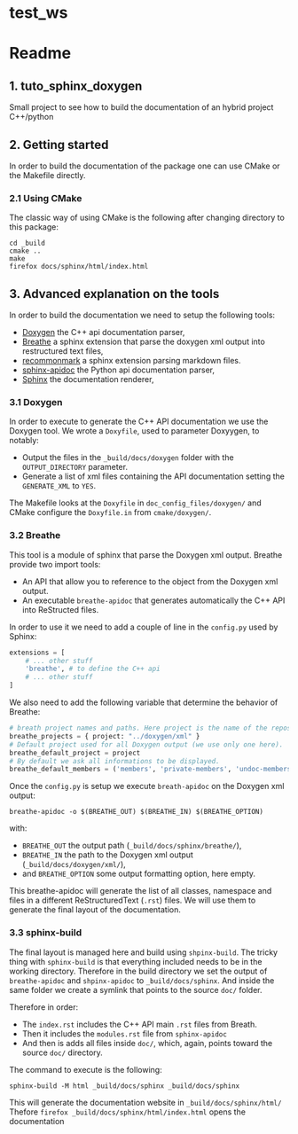 # test_ws

Readme
======

## 1. tuto_sphinx_doxygen

Small project to see how to build the documentation of an hybrid project
C++/python

## 2. Getting started

In order to build the documentation of the package one can use CMake or the
Makefile directly.

### 2.1 Using CMake

The classic way of using CMake is the following after changing directory
to this package:

    cd _build
    cmake ..
    make
    firefox docs/sphinx/html/index.html
    
 ## 3. Advanced explanation on the tools

In order to build the documentation we need to setup the following tools:
- [Doxygen](http://www.doxygen.nl/) the C++ api documentation parser,
- [Breathe](https://breathe.readthedocs.io/en/latest/) a sphinx extension that
    parse the doxygen xml output into restructured text files,
- [recommonmark](https://recommonmark.readthedocs.io/en/latest/) a sphinx
    extension parsing markdown files.
- [sphinx-apidoc](http://www.sphinx-doc.org/en/master/man/sphinx-apidoc.html)
    the Python api documentation parser,
- [Sphinx](http://www.sphinx-doc.org/en/master/) the documentation renderer,

### 3.1 Doxygen

In order to execute to generate the C++ API documentation we use the
Doxygen tool.
We wrote a `Doxyfile`, used to parameter Doxyygen, to notably:

- Output the files in the `_build/docs/doxygen` folder with the
  `OUTPUT_DIRECTORY` parameter. 
- Generate a list of xml files containing the API documentation setting
the `GENERATE_XML` to `YES`.

The Makefile looks at the `Doxyfile` in `doc_config_files/doxygen/` and 
CMake configure the `Doxyfile.in` from `cmake/doxygen/`.

### 3.2 Breathe

This tool is a module of sphinx that parse the Doxygen xml output.
Breathe provide two import tools:

- An API that allow you to reference to the object from the Doxygen xml
  output.
- An executable `breathe-apidoc` that generates automatically the C++ API
  into ReStructed files.

In order to use it we need to add a couple of line in the `config.py`
used by Sphinx:

~~~python
extensions = [
    # ... other stuff
    'breathe', # to define the C++ api
    # ... other stuff
]
~~~

We also need to add the following variable that determine the behavior of
Breathe:

~~~python
# breath project names and paths. Here project is the name of the repos and the path is the path to the Doxygen output.
breathe_projects = { project: "../doxygen/xml" }
# Default project used for all Doxygen output (we use only one here).
breathe_default_project = project
# By default we ask all informations to be displayed.
breathe_default_members = ('members', 'private-members', 'undoc-members')
~~~

Once the `config.py` is setup we execute `breath-apidoc` on the Doxygen
xml output:

    breathe-apidoc -o $(BREATHE_OUT) $(BREATHE_IN) $(BREATHE_OPTION)

with:

- `BREATHE_OUT` the output path (`_build/docs/sphinx/breathe/`),
- `BREATHE_IN` the path to the Doxygen xml output (`_build/docs/doxygen/xml/`),
- and `BREATHE_OPTION` some output formatting option, here empty.

This breathe-apidoc will generate the list of all classes, namespace and
files in a different ReStructuredText (`.rst`) files.
We will use them to generate the final layout of the documentation.

### 3.3 sphinx-build

The final layout is managed here and build using `shpinx-build`. The tricky
thing with `sphinx-build` is that everything included needs to be in the
working directory. Therefore in the build directory we set the output of
`breathe-apidoc` and `shpinx-apidoc` to `_build/docs/sphinx`.
And inside the same folder we create a symlink that points to the source
`doc/` folder.

Therefore in order:

- The `index.rst` includes the C++ API main `.rst` files from Breath.
- Then it includes the `modules.rst` file from `sphinx-apidoc`
- And then is adds all files inside `doc/`, which, again, points toward the
  source `doc/` directory.

The command to execute is the following:

    sphinx-build -M html _build/docs/sphinx _build/docs/sphinx

This will generate the documentation website in `_build/docs/sphinx/html/`
Thefore `firefox _build/docs/sphinx/html/index.html` opens the 
documentation

